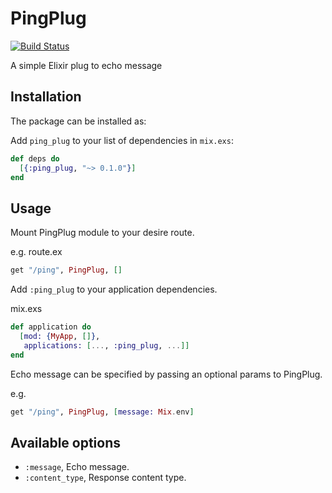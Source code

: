 # PingPlug

[![Build Status](https://travis-ci.org/zentetsukenz/ping_plug.svg?branch=master)](https://travis-ci.org/zentetsukenz/ping_plug)

A simple Elixir plug to echo message

## Installation

The package can be installed as:

Add `ping_plug` to your list of dependencies in `mix.exs`:

```elixir
def deps do
  [{:ping_plug, "~> 0.1.0"}]
end
```

## Usage

Mount PingPlug module to your desire route.

e.g. route.ex

```elixir
get "/ping", PingPlug, []
```

Add `:ping_plug` to your application dependencies.

mix.exs
```elixir
def application do
  [mod: {MyApp, []},
   applications: [..., :ping_plug, ...]]
end
```

Echo message can be specified by passing an optional params to PingPlug.

e.g.

```elixir
get "/ping", PingPlug, [message: Mix.env]
```

## Available options

- `:message`, Echo message.
- `:content_type`, Response content type.
